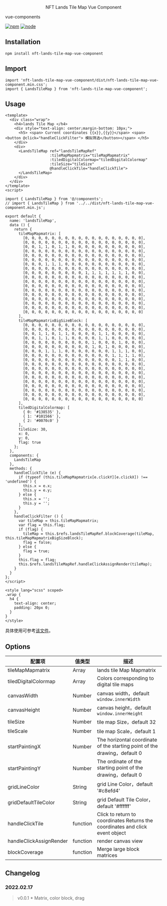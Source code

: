 <p align="center">
   NFT Lands Tile Map Vue Component
</p>

vue-components

[![npm][npm]][npm-url]
[![node][node]][node-url]

## Installation

```
npm install nft-lands-tile-map-vue-component
```

## Import

```
import 'nft-lands-tile-map-vue-component/dist/nft-lands-tile-map-vue-component.min.css';
import { LandsTileMap } from 'nft-lands-tile-map-vue-component';
```

## Usage

```
<template>
  <div class="wrap">
    <h4>lands Tile Map </h4>
    <div style="text-align: center;margin-bottom: 10px;">
      <h5> <span> Current coordinates {{x}},{{y}}</span> <span> <button @click="handleClickFilter"> 模拟筛选</button></span> </h5>
    </div>
    <div>
      <LandsTileMap ref="landsTileMapRef"
                    :tileMapMapmatrix="tileMapMapmatrix"
                    :tiledDigitalColormap="tiledDigitalColormap"
                    :tileSize="tileSize"
                    @handleClickTile="handleClickTile">
      </LandsTileMap>
    </div>
  </div>
</template>
<script>

import { LandsTileMap } from '@/components';
// import { LandsTileMap } from '../../dist/nft-lands-tile-map-vue-component.min.js';

export default {
  name: 'landsTileMap',
  data () {
    return {
      tileMapMapmatrix: [
        [0, 0, 0, 0, 0, 0, 0, 0, 0, 0, 0, 0, 0, 0, 0, 0, 0, 0],
        [0, 0, 0, 0, 0, 0, 0, 0, 0, 0, 0, 0, 0, 0, 0, 0, 0, 0],
        [0, 0, 1, 1, 0, 1, 1, 0, 0, 0, 0, 0, 0, 0, 0, 0, 0, 0],
        [0, 0, 0, 0, 0, 0, 0, 0, 0, 0, 0, 0, 0, 0, 0, 0, 0, 0],
        [0, 0, 0, 0, 0, 0, 0, 0, 0, 0, 0, 0, 0, 0, 0, 0, 0, 0],
        [0, 0, 0, 0, 0, 0, 0, 0, 0, 0, 0, 0, 0, 0, 0, 0, 0, 0],
        [0, 0, 0, 1, 1, 1, 0, 0, 0, 0, 0, 0, 0, 0, 0, 0, 0, 0],
        [0, 0, 0, 0, 0, 0, 0, 0, 0, 0, 0, 0, 0, 0, 0, 0, 0, 0],
        [0, 0, 0, 0, 0, 0, 0, 0, 0, 1, 1, 1, 1, 1, 1, 1, 0, 0],
        [0, 0, 0, 0, 0, 0, 0, 0, 0, 0, 0, 0, 0, 0, 0, 0, 0, 0],
        [0, 0, 0, 0, 0, 0, 0, 0, 0, 0, 0, 0, 0, 0, 0, 0, 0, 0],
        [0, 0, 0, 0, 0, 0, 0, 0, 0, 0, 0, 0, 0, 0, 0, 0, 0, 0],
        [0, 0, 0, 0, 0, 0, 0, 0, 0, 0, 0, 0, 0, 0, 0, 0, 0, 0],
        [0, 0, 0, 0, 0, 0, 0, 0, 0, 0, 0, 0, 0, 0, 0, 0, 0, 0],
        [0, 0, 0, 0, 0, 0, 0, 0, 0, 0, 0, 0, 0, 0, 0, 0, 0, 0],
        [0, 0, 0, 0, 0, 0, 0, 0, 0, 0, 0, 0, 0, 0, 0, 0, 0, 0],
        [0, 0, 0, 0, 0, 0, 0, 0, 0, 0, 0, 0, 0, 0, 0, 0, 0, 0],
        [0, 0, 0, 0, 0, 0, 0, 0, 0, 0, 0, 0, 0, 0, 0, 0, 0, 0]
      ],
      tileMapMapmatrixBigSizeBlock: [
        [0, 0, 0, 0, 0, 0, 0, 0, 0, 0, 0, 0, 0, 0, 0, 0, 0, 0],
        [0, 0, 0, 0, 0, 0, 0, 0, 0, 0, 0, 0, 0, 0, 0, 0, 0, 0],
        [0, 0, 1, 1, 0, 1, 1, 0, 0, 0, 0, 1, 1, 0, 0, 0, 0, 0],
        [0, 0, 1, 1, 0, 1, 1, 0, 0, 0, 0, 1, 1, 0, 0, 0, 0, 0],
        [0, 0, 0, 0, 0, 0, 0, 0, 0, 0, 1, 0, 0, 0, 1, 0, 0, 0],
        [0, 0, 0, 0, 0, 0, 0, 0, 0, 0, 1, 0, 1, 0, 0, 0, 0, 0],
        [0, 0, 0, 1, 1, 1, 0, 0, 0, 0, 0, 0, 0, 1, 1, 1, 0, 0],
        [0, 0, 0, 0, 0, 0, 0, 0, 0, 0, 0, 0, 0, 1, 1, 1, 1, 0],
        [0, 0, 0, 0, 0, 0, 0, 0, 0, 0, 0, 0, 0, 0, 1, 1, 0, 0],
        [0, 0, 0, 0, 0, 0, 0, 0, 0, 0, 0, 0, 0, 0, 0, 0, 0, 0],
        [0, 0, 0, 0, 0, 0, 0, 0, 0, 0, 0, 0, 0, 0, 0, 0, 0, 0],
        [0, 0, 0, 0, 0, 0, 0, 0, 0, 0, 0, 0, 0, 0, 0, 0, 0, 0],
        [0, 0, 0, 0, 0, 0, 0, 0, 0, 0, 0, 0, 0, 0, 0, 0, 0, 0],
        [0, 0, 0, 0, 0, 0, 0, 0, 0, 0, 0, 0, 0, 0, 0, 0, 0, 0],
        [0, 0, 0, 0, 0, 0, 0, 0, 0, 0, 0, 0, 0, 0, 0, 0, 0, 0],
        [0, 0, 0, 0, 0, 0, 0, 0, 0, 0, 0, 0, 0, 0, 0, 0, 0, 0],
        [0, 0, 0, 0, 0, 0, 0, 0, 0, 0, 0, 0, 0, 0, 0, 0, 0, 0],
        [0, 0, 0, 0, 0, 0, 0, 0, 0, 0, 0, 0, 0, 0, 0, 0, 0, 0]
      ],
      tiledDigitalColormap: [
        { 0: '#138535' },
        { 1: '#101566' },
        { 2: '#0070c0' }
      ],
      tileSize: 30,
      x: 0,
      y: 0,
      flag: true
    };
  },
  components: {
    LandsTileMap
  },
  methods: {
    handleClickTile (e) {
      if (typeof (this.tileMapMapmatrix[e.clickY][e.clickX]) !== 'undefined') {
        this.x = e.x;
        this.y = e.y;
      } else {
        this.x = '';
        this.y = '';
      }
    },
    handleClickFilter () {
      var tileMap = this.tileMapMapmatrix;
      var flag = this.flag;
      if (flag) {
        tileMap = this.$refs.landsTileMapRef.blockCoverage(tileMap, this.tileMapMapmatrixBigSizeBlock);
        flag = false;
      } else {
        flag = true;
      }
      this.flag = flag;
      this.$refs.landsTileMapRef.handleClickAssignRender(tileMap);
    }
  }
};
</script>

<style lang="scss" scoped>
.wrap {
  h4 {
    text-align: center;
    padding: 20px 0;
  }
}
</style>

```

具体使用可参考[该文件](../../examples/landsTileMap.vue)。

## Options

| 配置项                  | 值类型   | 描述                                                                          |
| ----------------------- | -------- | ----------------------------------------------------------------------------- |
| tileMapMapmatrix        | Array    | lands tile Map Mapmatrix                                                      |
| tiledDigitalColormap    | Array    | Colors corresponding to digital tile maps                                     |
| canvasWidth             | Number   | canvas width，default `window.innerWidth`                                     |
| canvasHeight            | Number   | canvas height，default `window.innerHeight`                                   |
| tileSize                | Number   | tile map Size，default 32                                                     |
| tileScale               | Number   | tile map Scale，default 1                                                     |
| startPaintingX          | Number   | The horizontal coordinate of the starting point of the drawing，default 0     |
| startPaintingY          | Number   | The ordinate of the starting point of the drawing，default 0                  |
| gridLineColor           | String   | grid Line Color，default '#c8efd4'                                            |
| gridDefaultTileColor    | String   | grid Default Tile Color，default '#ffffff'                                    |
| handleClickTile         | function | Click to return to coordinates Returns the coordinates and click event object |
| handleClickAssignRender | function | render canvas view                                                            |
| blockCoverage           | function | Merge large block matrices                                                    |

## Changelog

### 2022.02.17

> v0.0.1 \* Matrix, color block, drag

[npm]: https://img.shields.io/npm/v/postcss-load-config.svg
[npm-url]: https://npmjs.com/package/postcss-load-config
[node]: https://img.shields.io/node/v/postcss-load-plugins.svg
[node-url]: https://nodejs.org/
